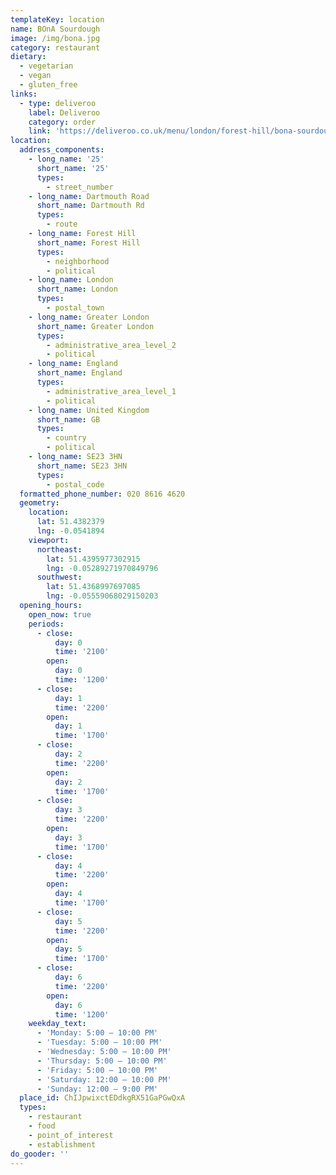 ```yaml
---
templateKey: location
name: BOnA Sourdough
image: /img/bona.jpg
category: restaurant
dietary:
  - vegetarian
  - vegan
  - gluten_free
links:
  - type: deliveroo
    label: Deliveroo
    category: order
    link: 'https://deliveroo.co.uk/menu/london/forest-hill/bona-sourdough-pizza'
location:
  address_components:
    - long_name: '25'
      short_name: '25'
      types:
        - street_number
    - long_name: Dartmouth Road
      short_name: Dartmouth Rd
      types:
        - route
    - long_name: Forest Hill
      short_name: Forest Hill
      types:
        - neighborhood
        - political
    - long_name: London
      short_name: London
      types:
        - postal_town
    - long_name: Greater London
      short_name: Greater London
      types:
        - administrative_area_level_2
        - political
    - long_name: England
      short_name: England
      types:
        - administrative_area_level_1
        - political
    - long_name: United Kingdom
      short_name: GB
      types:
        - country
        - political
    - long_name: SE23 3HN
      short_name: SE23 3HN
      types:
        - postal_code
  formatted_phone_number: 020 8616 4620
  geometry:
    location:
      lat: 51.4382379
      lng: -0.0541894
    viewport:
      northeast:
        lat: 51.4395977302915
        lng: -0.05289271970849796
      southwest:
        lat: 51.4368997697085
        lng: -0.05559068029150203
  opening_hours:
    open_now: true
    periods:
      - close:
          day: 0
          time: '2100'
        open:
          day: 0
          time: '1200'
      - close:
          day: 1
          time: '2200'
        open:
          day: 1
          time: '1700'
      - close:
          day: 2
          time: '2200'
        open:
          day: 2
          time: '1700'
      - close:
          day: 3
          time: '2200'
        open:
          day: 3
          time: '1700'
      - close:
          day: 4
          time: '2200'
        open:
          day: 4
          time: '1700'
      - close:
          day: 5
          time: '2200'
        open:
          day: 5
          time: '1700'
      - close:
          day: 6
          time: '2200'
        open:
          day: 6
          time: '1200'
    weekday_text:
      - 'Monday: 5:00 – 10:00 PM'
      - 'Tuesday: 5:00 – 10:00 PM'
      - 'Wednesday: 5:00 – 10:00 PM'
      - 'Thursday: 5:00 – 10:00 PM'
      - 'Friday: 5:00 – 10:00 PM'
      - 'Saturday: 12:00 – 10:00 PM'
      - 'Sunday: 12:00 – 9:00 PM'
  place_id: ChIJpwixctEDdkgRX51GaPGwQxA
  types:
    - restaurant
    - food
    - point_of_interest
    - establishment
do_gooder: ''
---
```

